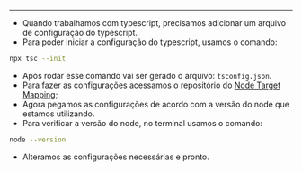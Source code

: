 ___
- Quando trabalhamos com typescript, precisamos adicionar um arquivo de configuração do typescript.
- Para poder iniciar a configuração do typescript, usamos o comando:
```bash
npx tsc --init
```
- Após rodar esse comando vai ser gerado o arquivo: `tsconfig.json`.
- Para fazer as configurações acessamos o repositório do [Node Target Mapping](https://github.com/microsoft/TypeScript/wiki/Node-Target-Mapping);
- Agora pegamos as configurações de acordo com a versão do node que estamos utilizando.
- Para verificar a versão do node, no terminal usamos o comando:
```bash
node --version
```
- Alteramos as configurações necessárias e pronto.
